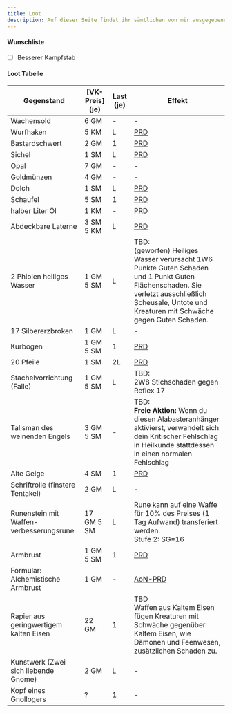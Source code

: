 ```yaml
---
title: Loot
description: Auf dieser Seite findet ihr sämtlichen von mir ausgegebenen Loot. Sollte ich was vergessen haben --> Push request
---
```


#### Wunschliste

- [ ] Besserer Kampfstab

#### Loot Tabelle

| Gegenstand                            | [VK-Preis] (je) | Last (je) | Effekt |
| ------------------------------------- | --------- | ------------ | ------ |
| Wachensold                            | 6 GM      | -            | -      |
| Wurfhaken                             | 5 KM | L | [PRD](https://prd.pathfinder2.de/doku.php?id=gegenstand&name=Wurfhaken) |
| Bastardschwert                        | 2 GM | 1 | [PRD](https://prd.pathfinder2.de/doku.php?id=gegenstand&name=Bastardschwert) |
| Sichel                                | 1 SM | L | [PRD](https://prd.pathfinder2.de/doku.php?id=gegenstand&name=Sichel) |
| Opal                                  | 7 GM      | - | - |
| Goldmünzen                            | 4 GM      | -            | -      |
| Dolch                                 | 1 SM | L | [PRD](https://prd.pathfinder2.de/doku.php?id=gegenstand&name=Dolch) |
| Schaufel                              | 5 SM | 1 | [PRD](https://prd.pathfinder2.de/doku.php?id=gegenstand&name=Werkzeug%C2%A7komma;%20Gro%C3%9Fes&s[]=Schaufel) |
| halber Liter Öl                       | 1 KM | - | [PRD](https://prd.pathfinder2.de/doku.php?id=gegenstand&name=%C3%96l%20(halber%20Liter)) |
| Abdeckbare Laterne                   | 3 SM 5 KM | L | [PRD](https://prd.pathfinder2.de/doku.php?id=gegenstand&name=Laterne%C2%A7komma;%20Abdeckbare&s[]=Laterne) |
| 2 Phiolen heiliges Wasser             | 1 GM 5 SM | L | TBD:<br /> (geworfen) Heiliges Wasser verursacht 1W6 Punkte Guten Schaden und 1 Punkt Guten Flächenschaden. Sie verletzt ausschließlich Scheusale, Untote und Kreaturen mit Schwäche gegen Guten Schaden. |
| 17 Silbererzbroken                    | 1 GM      | L            | -      |
| Kurbogen                              | 1 GM  5 SM | 1 | [PRD](https://prd.pathfinder2.de/doku.php?id=gegenstand&name=Kurzbogen) |
| 20 Pfeile                             | 1 SM | 2L | [PRD](https://prd.pathfinder2.de/doku.php?id=gegenstand&name=Pfeile) |
| Stachelvorrichtung (Falle)            | 1 GM 5 SM | L | TBD:<br />2W8 Stichschaden gegen Reflex 17 |
| Talisman des weinenden Engels         | 3 GM  5 SM | - | TBD:<br />**Freie Aktion:** Wenn du diesen Alabasteranhänger aktivierst, verwandelt sich dein Kritischer Fehlschlag in Heilkunde stattdessen in einen normalen Fehlschlag |
| Alte Geige                            | 4 SM     | 1 | [PRD](https://prd.pathfinder2.de/doku.php?id=gegenstand&name=Musikinstrument%C2%A7komma;%20Tragbar) |
| Schriftrolle (finstere Tentakel)      | 2 GM | L | - |
| Runenstein mit Waffen-verbesserungsrune | 17 GM 5 SM | L | Rune kann auf eine Waffe für 10%  des Preises (1 Tag Aufwand) transferiert werden.  <br />Stufe 2: SG=16 |
| Armbrust | 1 GM  5 SM | 1 | [PRD](https://prd.pathfinder2.de/doku.php?id=gegenstand&name=Armbrust) |
| Formular: Alchemistische Armbrust | 1 GM | - | [AoN-PRD](https://2e.aonprd.com/Weapons.aspx?ID=118) |
| Rapier aus geringwertigem kalten Eisen | 22 GM | 1 | TBD<br />Waffen aus Kaltem Eisen fügen Kreaturen mit Schwäche gegenüber Kaltem Eisen, wie Dämonen und Feenwesen, zusätzlichen Schaden zu. |
| Kunstwerk (Zwei sich liebende Gnome) | 2 GM | L | - |
| Kopf eines Gnollogers | ? | 1 | - |
